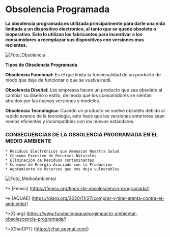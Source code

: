# Obsolencia Programada
**La obsolencia programada es utilizada principalmente para darle una vida limitada a un dispositivo electronico, al tanto que se quede obsoleto o inoperativo. Esto lo utilizan los fabricantes para incentivar a los consumidores a reemplazar sus dispositivos con versiones mas recientes.**

![Foto_Obsolencia](https://hablandoenvidrio.com/wp-content/uploads/2021/01/obsolescencia-programada.png)

**Tipos de Obsolencia Programada**

**Obsolencia Funcional:** Es el que limita la funcionalidad de un producto de modo que deje de funcionar o que se vuelva inutil.

**Obsolencia Diseñal:** Las empresas hacen un producto que sea obsoleto al cambiar su diseño o estilo, de modo que los consumidores se sientan atraidos por las nuevas versiones y modelos.

**Obsolencia Tecnológica:** Cuando un producto se vuelve obsoleto debido al rapido avance de la tecnologia, esto hace que las versiones anteriores sean menos eficientes y incompatibles con los nuevos estandares.


### CONSECUENCIAS DE LA OBSOLENCIA PROGRAMADA EN EL MEDIO AMBIENTE

    * Residuos Electrónicos que Amenazan Nuestra Salud
    * Consumo Excesivo de Recursos Naturales
    * Eliminación de Residuos contaminantes
    * Consumo de Energía Asociado con la Producción
    * Agotamiento de Recursos que nos deja vulnerables

 ![Foto_MedioAmbiental](https://qiarg.org/wp-content/uploads/2020/11/basura.jpg)


<!-- ENLACES -->

:arrow_right_hook: [Feniss] (https://feniss.org/tipos-de-obsolescencia-programada/)

:arrow_right_hook: [AQUAE] (https://qiarg.org/2020/11/27/comprar-y-tirar-atenta-contra-el-ambiente/)

 :arrow_right_hook:[Qiarg] (https://www.fundacionaquaeorgimpacto-ambiental-obsolescencia-programada/)

 :arrow_right_hook:[ChatGPT] (https://chat.openai.com/)
